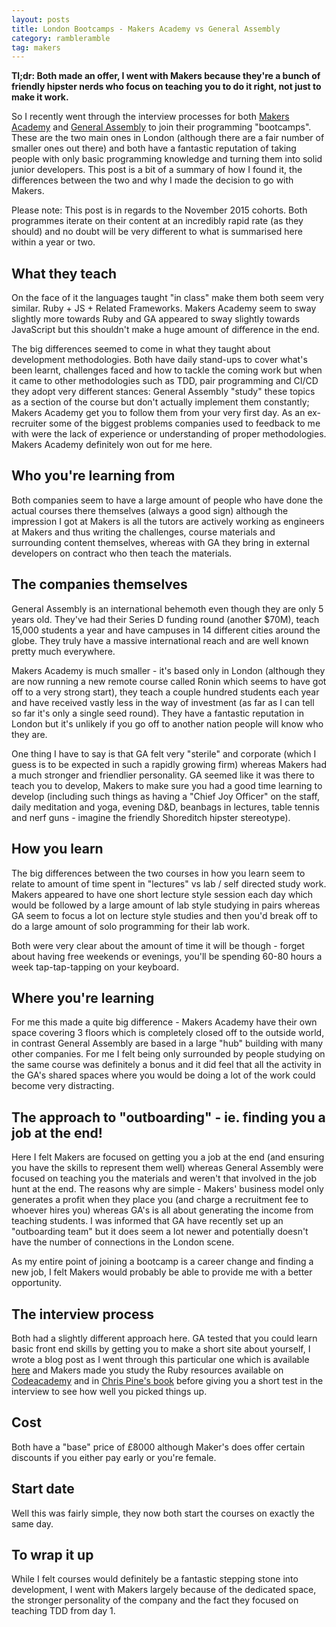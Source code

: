 ```yaml
---
layout: posts
title: London Bootcamps - Makers Academy vs General Assembly
category: rambleramble
tag: makers
---
```


__Tl;dr: Both made an offer, I went with Makers because they're a bunch of friendly hipster nerds who focus on teaching you to do it right, not just to make it work.__

So I recently went through the interview processes for both [Makers Academy](http://www.makersacademy.com/) and [General Assembly](https://generalassemb.ly/education/web-development-immersive) to join their programming "bootcamps". These are the two main ones in London (although there are a fair number of smaller ones out there) and both have a fantastic reputation of taking people with only basic programming knowledge and turning them into solid junior developers. This post is a bit of a summary of how I found it, the differences between the two and why I made the decision to go with Makers.

Please note: This post is in regards to the November 2015 cohorts. Both programmes iterate on their content at an incredibly rapid rate (as they should) and no doubt will be very different to what is summarised here within a year or two.

## What they teach

On the face of it the languages taught "in class" make them both seem very similar. Ruby + JS + Related Frameworks. Makers Academy seem to sway slightly more towards Ruby and GA appeared to sway slightly towards JavaScript but this shouldn't make a huge amount of difference in the end.

The big differences seemed to come in what they taught about development methodologies. Both have daily stand-ups to cover what's been learnt, challenges faced and how to tackle the coming work but when it came to other methodologies such as TDD, pair programming and CI/CD they adopt very different stances: General Assembly "study" these topics as a section of the course but don't actually implement them constantly; Makers Academy get you to follow them from your very first day. As an ex-recruiter some of the biggest problems companies used to feedback to me with were the lack of experience or understanding of proper methodologies. Makers Academy definitely won out for me here.

## Who you're learning from

Both companies seem to have a large amount of people who have done the actual courses there themselves (always a good sign) although the impression I got at Makers is all the tutors are actively working as engineers at Makers and thus writing the challenges, course materials and surrounding content themselves, whereas with GA they bring in external developers on contract who then teach the materials.

## The companies themselves

General Assembly is an international behemoth even though they are only 5 years old. They've had their Series D funding round (another $70M), teach 15,000 students a year and have campuses in 14 different cities around the globe. They truly have a massive international reach and are well known pretty much everywhere.

Makers Academy is much smaller - it's based only in London (although they are now running a new remote course called Ronin which seems to have got off to a very strong start), they teach a couple hundred students each year and have received vastly less in the way of investment (as far as I can tell so far it's only a single seed round). They have a fantastic reputation in London but it's unlikely if you go off to another nation people will know who they are.

One thing I have to say is that GA felt very "sterile" and corporate (which I guess is to be expected in such a rapidly growing firm) whereas Makers had a much stronger and friendlier personality. GA seemed like it was there to teach you to develop, Makers to make sure you had a good time learning to develop (including such things as having a "Chief Joy Officer" on the staff, daily meditation and yoga, evening D&D, beanbags in lectures, table tennis and nerf guns - imagine the friendly Shoreditch hipster stereotype).

## How you learn

The big differences between the two courses in how you learn seem to relate to amount of time spent in "lectures" vs lab / self directed study work. Makers appeared to have one short lecture style session each day which would be followed by a large amount of lab style studying in pairs whereas GA seem to focus a lot on lecture style studies and then you'd break off to do a large amount of solo programming for their lab work.

Both were very clear about the amount of time it will be though - forget about having free weekends or evenings, you'll be spending 60-80 hours a week tap-tap-tapping on your keyboard.

## Where you're learning

For me this made a quite big difference - Makers Academy have their own space covering 3 floors which is completely closed off to the outside world, in contrast General Assembly are based in a large "hub" building with many other companies. For me I felt being only surrounded by people studying on the same course was definitely a bonus and it did feel that all the activity in the GA's shared spaces where you would be doing a lot of the work could become very distracting.

## The approach to "outboarding" - ie. finding you a job at the end!

Here I felt Makers are focused on getting you a job at the end (and ensuring you have the skills to represent them well) whereas General Assembly were focused on teaching you the materials and weren't that involved in the job hunt at the end. The reasons why are simple - Makers' business model only generates a profit when they place you (and charge a recruitment fee to whoever hires you) whereas GA's is all about generating the income from teaching students. I was informed that GA have recently set up an "outboarding team" but it does seem a lot newer and potentially doesn't have the number of connections in the London scene.

As my entire point of joining a bootcamp is a career change and finding a new job, I felt Makers would probably be able to provide me with a better opportunity.

## The interview process

Both had a slightly different approach here. GA tested that you could learn basic front end skills by getting you to make a short site about yourself, I wrote a blog post as I went through this particular one which is available [here](http://www.michaellennox.me/devramble/2015/09/29/GA-admissions.html) and Makers made you study the Ruby resources available on [Codeacademy](https://www.codecademy.com/learn/ruby) and in [Chris Pine's book](https://pine.fm/LearnToProgram/) before giving you a short test in the interview to see how well you picked things up.

## Cost

Both have a "base" price of £8000 although Maker's does offer certain discounts if you either pay early or you're female.

## Start date

Well this was fairly simple, they now both start the courses on exactly the same day.

## To wrap it up

While I felt courses would definitely be a fantastic stepping stone into development, I went with Makers largely because of the dedicated space, the stronger personality of the company and the fact they focused on teaching TDD from day 1.
